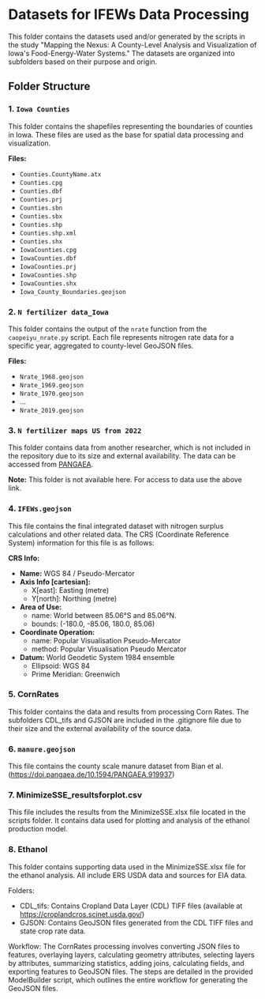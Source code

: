 # Datasets for IFEWs Data Processing

This folder contains the datasets used and/or generated by the scripts in the study "Mapping the Nexus: A County-Level Analysis and Visualization of Iowa's Food-Energy-Water Systems." The datasets are organized into subfolders based on their purpose and origin.

## Folder Structure

### 1. `Iowa Counties`
This folder contains the shapefiles representing the boundaries of counties in Iowa. These files are used as the base for spatial data processing and visualization.

**Files:**
- `Counties.CountyName.atx`
- `Counties.cpg`
- `Counties.dbf`
- `Counties.prj`
- `Counties.sbn`
- `Counties.sbx`
- `Counties.shp`
- `Counties.shp.xml`
- `Counties.shx`
- `IowaCounties.cpg`
- `IowaCounties.dbf`
- `IowaCounties.prj`
- `IowaCounties.shp`
- `IowaCounties.shx`
- `Iowa_County_Boundaries.geojson`

### 2. `N fertilizer data_Iowa`
This folder contains the output of the `nrate` function from the `caopeiyu_nrate.py` script. Each file represents nitrogen rate data for a specific year, aggregated to county-level GeoJSON files.

**Files:**
- `Nrate_1968.geojson`
- `Nrate_1969.geojson`
- `Nrate_1970.geojson`
- ...
- `Nrate_2019.geojson`

### 3. `N fertilizer maps US from 2022`
This folder contains data from another researcher, which is not included in the repository due to its size and external availability. The data can be accessed from [PANGAEA](https://doi.pangaea.de/10.1594/PANGAEA.883585).

**Note:** This folder is not available here. For access to data use the above link.

### 4. `IFEWs.geojson`
This file contains the final integrated dataset with nitrogen surplus calculations and other related data. The CRS (Coordinate Reference System) information for this file is as follows:

**CRS Info:**
- **Name:** WGS 84 / Pseudo-Mercator
- **Axis Info [cartesian]:**
  - X[east]: Easting (metre)
  - Y[north]: Northing (metre)
- **Area of Use:**
  - name: World between 85.06°S and 85.06°N.
  - bounds: (-180.0, -85.06, 180.0, 85.06)
- **Coordinate Operation:**
  - name: Popular Visualisation Pseudo-Mercator
  - method: Popular Visualisation Pseudo Mercator
- **Datum:** World Geodetic System 1984 ensemble
  - Ellipsoid: WGS 84
  - Prime Meridian: Greenwich

### 5. CornRates
This folder contains the data and results from processing Corn Rates. The subfolders CDL_tifs and GJSON are included in the .gitignore file due to their size and the external availability of the source data.

### 6. `manure.geojson`
This file contains the county scale manure dataset from Bian et al. (https://doi.pangaea.de/10.1594/PANGAEA.919937)

### 7. MinimizeSSE_resultsforplot.csv
This file includes the results from the MinimizeSSE.xlsx file located in the scripts folder. It contains data used for plotting and analysis of the ethanol production model.

### 8. Ethanol
This folder contains supporting data used in the MinimizeSSE.xlsx file for the ethanol analysis. All include ERS USDA data and sources for EIA data.

Folders:

- CDL_tifs: Contains Cropland Data Layer (CDL) TIFF files (available at https://croplandcros.scinet.usda.gov/)
- GJSON: Contains GeoJSON files generated from the CDL TIFF files and state crop rate data.

Workflow:
The CornRates processing involves converting JSON files to features, overlaying layers, calculating geometry attributes, selecting layers by attributes, summarizing statistics, adding joins, calculating fields, and exporting features to GeoJSON files. The steps are detailed in the provided ModelBuilder script, which outlines the entire workflow for generating the GeoJSON files.
